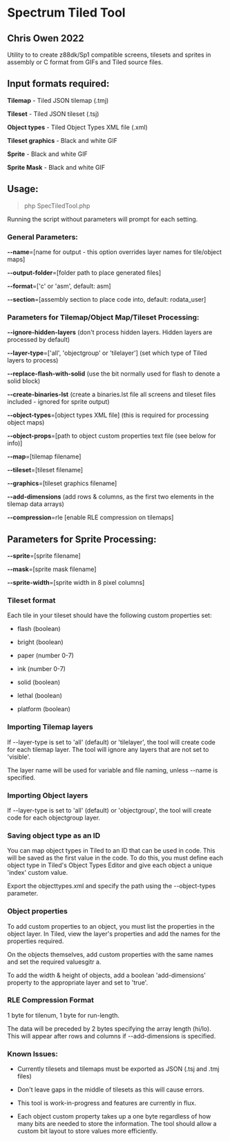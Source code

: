# Spectrum Tiled Tool
## Chris Owen 2022

Utility to to create z88dk/Sp1 compatible screens, tilesets and sprites in assembly or C format from GIFs and Tiled source files.

## Input formats required:

**Tilemap** - Tiled JSON tilemap (.tmj)

**Tileset** - Tiled JSON tileset (.tsj)

**Object types** - Tiled Object Types XML file (.xml)

**Tileset graphics** - Black and white GIF

**Sprite** - Black and white GIF

**Sprite Mask** - Black and white GIF


## Usage:

> php SpecTiledTool.php

Running the script without parameters will prompt for each setting.


### General Parameters:

**--name**=[name for output - this option overrides layer names for tile/object maps]

**--output-folder**=[folder path to place generated files]

**--format**=['c' or 'asm', default: asm]

**--section**=[assembly section to place code into, default: rodata_user]


### Parameters for Tilemap/Object Map/Tileset Processing:

**--ignore-hidden-layers** (don't process hidden layers. Hidden layers are processed by default)

**--layer-type**=['all', 'objectgroup' or 'tilelayer'] (set which type of Tiled layers to process)

**--replace-flash-with-solid** (use the bit normally used for flash to denote a solid block)

**--create-binaries-lst** (create a binaries.lst file all screens and tileset files included - ignored for sprite output)

**--object-types**=[object types XML file] (this is required for processing object maps)

**--object-props**=[path to object custom properties text file (see below for info)]

**--map**=[tilemap filename]

**--tileset**=[tileset filename]

**--graphics**=[tileset graphics filename]

**--add-dimensions** (add rows & columns, as the first two elements in the tilemap data arrays)

**--compression**=rle [enable RLE compression on tilemaps]


## Parameters for Sprite Processing:

**--sprite**=[sprite filename]

**--mask**=[sprite mask filename]

**--sprite-width**=[sprite width in 8 pixel columns]


### Tileset format ###

Each tile in your tileset should have the following custom properties set:

* flash (boolean)

* bright (boolean)

* paper (number 0-7)

* ink (number 0-7)

* solid (boolean)

* lethal (boolean)

* platform (boolean)

### Importing Tilemap layers ###

If --layer-type is set to 'all' (default) or 'tilelayer', the tool will create code for each tilemap layer. The tool will ignore any layers that are not set to 'visible'.

The layer name will be used for variable and file naming, unless --name is specified.

### Importing Object layers ###

If --layer-type is set to 'all' (default) or 'objectgroup', the tool will create code for each objectgroup layer.

### Saving object type as an ID ###

You can map object types in Tiled to an ID that can be used in code. This will be saved as the first
value in the code. To do this, you must define each object type in Tiled's Object Types Editor
and give each object a unique 'index' custom value.

Export the objecttypes.xml and specify the path using the --object-types parameter.

### Object properties ###

To add custom properties to an object, you must list the properties in the object layer. In Tiled, 
view the layer's properties and add the names for the properties required.

On the objects themselves, add custom properties with the same names and set the required valuesgitr a.

To add the width & height of objects, add a boolean 'add-dimensions' property to the appropriate layer and set to 'true'.
### RLE Compression Format

1 byte for tilenum, 1 byte for run-length.

The data will be preceded by 2 bytes specifying the array length (hi/lo). This will appear after rows and columns if --add-dimensions is specified.

### Known Issues:

* Currently tilesets and tilemaps must be exported as JSON (.tsj and .tmj files)

* Don't leave gaps in the middle of tilesets as this will cause errors.

* This tool is work-in-progress and features are currently in flux.

* Each object custom property takes up a one byte regardless of how many bits are needed to store the information. The tool should allow a custom bit layout to store values more efficiently.
